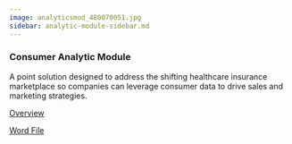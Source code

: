 ```yaml
---
image: analyticsmod_480070051.jpg
sidebar: analytic-module-sidebar.md
---
```


### Consumer Analytic Module

A point solution designed to address the shifting healthcare insurance marketplace so companies can leverage consumer data to drive sales and marketing strategies.

[Overview]

[Overview]: /solutions/overview-analyticmodules-consumer.html


[Word File]

[Word File]: /solutions/overview-analyticmodules-consumer_word.html
